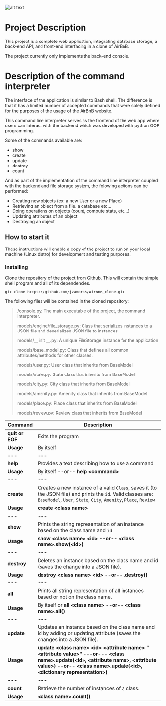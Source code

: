![alt text](https://s3.amazonaws.com/alx-intranet.hbtn.io/uploads/medias/2018/6/65f4a1dd9c51265f49d0.png?X-Amz-Algorithm=AWS4-HMAC-SHA256&X-Amz-Credential=AKIARDDGGGOUSBVO6H7D%2F20230206%2Fus-east-1%2Fs3%2Faws4_request&X-Amz-Date=20230206T144320Z&X-Amz-Expires=86400&X-Amz-SignedHeaders=host&X-Amz-Signature=b0f41cdf03f111851606c5ddd0b8d2c8f562fd3d1d9dcdc8f729cff09db2b32e)
# Project Description
This project is a complete web application, integrating database storage, a back-end API, and front-end interfacing in a clone of AirBnB.

The project currently only implements the back-end console.

# Description of the command interpreter
The interface of the application is similar to Bash shell. The difference is that it has a limited number of accepted commands that were solely defined for the purposes of the usage of the AirBnB website.

This command line interpreter serves as the frontend of the web app where users can interact with the backend which was developed with python OOP programming.

Some of the commands available are:

- show
- create
- update
- destroy
- count

And as part of the implementation of the command line interpreter coupled with the backend and file storage system, the folowing actions can be performed:

- Creating new objects (ex: a new User or a new Place)
- Retrieving an object from a file, a database etc…
- Doing operations on objects (count, compute stats, etc…)
- Updating attributes of an object
- Destroying an object

## How to start it
These instructions will enable a copy of the project to run on your local machine (Linux distro) for development and testing purposes.

### Installing
Clone the repository of the project from Github. This will contain the simple shell program and all of its dependencies.
```
git clone https://github.com/jzamora5/AirBnB_clone.git
```
The following files will be contained in the cloned repository:

<blockquote>
/console.py: The main executable of the project, the command interpreter.

models/engine/file_storage.py: Class that serializes instances to a JSON file and deserializes JSON file to instances

models/__ init __.py: A unique FileStorage instance for the application

models/base_model.py: Class that defines all common attributes/methods for other classes.

models/user.py: User class that inherits from BaseModel

models/state.py: State class that inherits from BaseModel

models/city.py: City class that inherits from BaseModel

models/amenity.py: Amenity class that inherits from BaseModel

models/place.py: Place class that inherits from BaseModel

models/review.py: Review class that inherits from BaseModel
</blockquote>



**Command** |	**Description**
-|-
**quit or EOF**	| Exits the program
**Usage**	| By itself
**---** | **---**
**help** | Provides a text describing how to use a command
**Usage**	| By itself --or-- **help \<command\>**
**---** | **---**
**create** | Creates a new instance of a valid `Class`, saves it (to the JSON file) and prints the `id`. Valid classes are: `BaseModel`, `User`, `State`, `City`, `Amenity`, `Place`, `Review`
**Usage**	| **create \<class name\>**
**---** | **---**
**show**	| Prints the string representation of an instance based on the class name and `id`
**Usage** |	**show \<class name\> \<id\> --or-- \<class name\>.show(\<id\>)**
**---** | **---**
**destroy**	| Deletes an instance based on the class name and id (saves the change into a JSON file).
**Usage**	| **destroy \<class name\> \<id\> --or-- .destroy()**
**---** | **---**
**all**	| Prints all string representation of all instances based or not on the class name.
**Usage** |	By itself or **all \<class name\> --or-- \<class name\>.all()**
**---** | **---**
**update** | Updates an instance based on the class name and id by adding or updating attribute (saves the changes into a JSON file).
**Usage**	| **update \<class name\> \<id\> \<attribute name\> "\<attribute value\>" ---or--- \<class name\>.update(\<id\>, \<attribute name\>, \<attribute value\>) --or-- \<class name\>.update(\<id\>, \<dictionary representation\>)**
**---** | **---**
**count**	| Retrieve the number of instances of a class.
**Usage**	| **\<class name\>.count()**
